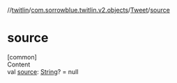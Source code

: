 //[twitlin](../../index.md)/[com.sorrowblue.twitlin.v2.objects](../index.md)/[Tweet](index.md)/[source](source.md)



# source  
[common]  
Content  
val [source](source.md): [String](https://kotlinlang.org/api/latest/jvm/stdlib/kotlin/-string/index.html)? = null  




